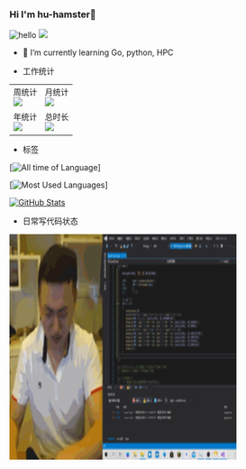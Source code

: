 ###  Hi I'm hu-hamster👋


<!--
 此处可以添加自己的项目用于展示，限六个，目前没啥好的项目，就不丢人了...
![Readme Card](https://github-readme-stats.vercel.app/api/pin/?username=hu-hamster&repo=ginEssential) -->

![hello](https://views.whatilearened.today/views/github/hu-hamster/deplives.svg)
![](https://img.shields.io/badge/%E5%86%99%E4%BD%9C%E5%B7%A5%E5%85%B7-VS%20Code-green)

- 🌱 I’m currently learning Go, python, HPC

- 工作统计
<table><tr>
  <td>
    <figcaption>周统计</figcaption>
    <img src=https://wakatime.com/share/@hu_hamster/506668ee-cce8-481d-853b-a4a5e11ecb2d.png border=0>
  </td>
  <td>
    <figcaption>月统计</figcaption>
    <img src=https://wakatime.com/share/@hu_hamster/f5c7ea43-528f-4c9e-9d74-9231a8968b6a.png border=0>
  </td>
</tr>
<tr>
  <td>
    <figcaption>年统计</figcaption>
    <img src=https://wakatime.com/share/@hu_hamster/af9fe50d-cb74-4eae-8fd2-d58f8750a869.png border=0>
  </td>
    <td>
    <figcaption>总时长</figcaption>
    <img src=https://wakatime.com/share/@hu_hamster/c58f15d7-aa42-43a2-9855-2cf887c81e9a.png border=0>
  </td>
</tr>
</table>


- 标签

[![All time of Language](https://wakatime.com/share/@hu_hamster/c27fc4d7-13d5-4a7a-a6e0-b39203705ec3.png)]

[![Most Used Languages](https://github-readme-stats.vercel.app/api/top-langs/?username=hu-hamster&theme=dracula&layout=compact&hide=javascript,css)]

<a href="https://github.com/hu-hamster">
  <img alt="GitHub Stats" src="https://github-readme-stats.vercel.app/api?username=hu-hamster&include_all_commits=true&theme=dracula" />
</a>


- 日常写代码状态

<img src="https://github.com/hu-hamster/hu-hamster/blob/main/yaoshui.gif" width=80% height="400"></img>


<!--
**hu-hamster/hu-hamster** is a ✨ _special_ ✨ repository because its `README.md` (this file) appears on your GitHub profile.

Here are some ideas to get you started:

- 🔭 I’m currently working on ...
- 🌱 I’m currently learning ...
- 👯 I’m looking to collaborate on ...
- 🤔 I’m looking for help with ...
- 💬 Ask me about ...
- 📫 How to reach me: ...
- 😄 Pronouns: ...
- ⚡ Fun fact: ...
-->
